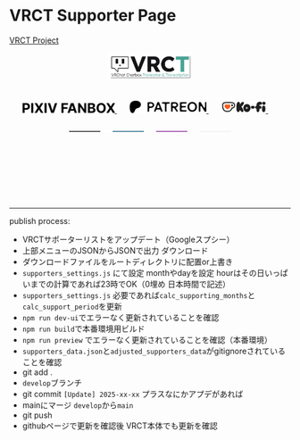 # VRCT Supporter Page
[VRCT Project](https://github.com/misyaguziya/VRCT)

<div align="center">

<picture>
    <source srcset="src/assets/vrct_logo_white.png" media="(prefers-color-scheme: dark)" width="30%">
    <source srcset="src/assets/vrct_logo_black.png" media="(prefers-color-scheme: light)" width="30%">
    <img src="src/assets/vrct_logo.png" alt="VRCT Logo" width="30%">
</picture>

<br>
<br>
<br>

<a href="https://vrct-dev.fanbox.cc">
    <picture>
        <source srcset="src/assets/pixiv_fanbox_white.png" media="(prefers-color-scheme: dark)" height="18px">
        <source srcset="src/assets/pixiv_fanbox_black.png" media="(prefers-color-scheme: light)" height="18px">
        <img src="src/assets/pixiv_fanbox_black.png" alt="PIXIV FANBOX" height="18px">
    </picture>
</a>&emsp;&nbsp;

<a href="https://patreon.com/vrct_dev">
    <picture>
        <source srcset="src/assets/patreon_logo_white.png" media="(prefers-color-scheme: dark)" height="22px">
        <source srcset="src/assets/patreon_logo_black.png" media="(prefers-color-scheme: light)" height="22px">
        <img src="src/assets/patreon_logo_black.png" alt="Patreon" height="22px">
    </picture>
</a>&emsp;&nbsp;

<a href="https://ko-fi.com/vrct_dev">
    <picture>
        <img src="src/assets/kofi_logo.png" alt="Ko-fi" height="22px">
    </picture>
</a>&emsp;&nbsp;

<br>
<br>

<picture>
    <source srcset="src/assets/supporter_section_border_d.png" media="(prefers-color-scheme: dark)">
    <source srcset="src/assets/supporter_section_border_l.png" media="(prefers-color-scheme: light)">
    <img src="src/assets/supporter_section_border_d.png" alt="Supporter Section Border">
</picture>

<br>
<br>
<br>
<br>
<br>
<br>
<br>
<br>

---
<div align="left">
publish process:

- VRCTサポーターリストをアップデート（Googleスプシー）
- 上部メニューのJSONからJSONで出力 ダウンロード
- ダウンロードファイルをルートディレクトリに配置or上書き
- `supporters_settings.js` にて設定 monthやdayを設定 hourはその日いっぱいまでの計算であれば23時でOK（0埋め 日本時間で記述）
- `supporters_settings.js` 必要であれば`calc_supporting_months`と`calc_support_period`を更新
- `npm run dev-ui`でエラーなく更新されていることを確認
- `npm run build`で本番環境用ビルド
- `npm run preview` でエラーなく更新されていることを確認（本番環境）
- `supporters_data.json`と`adjusted_supporters_data`がgitignoreされていることを確認
- git add .
- `develop`ブランチ
- git commit `[Update] 2025-xx-xx` プラスなにかアプデがあれば
- mainにマージ `develop`から`main`
- git push
- githubページで更新を確認後 VRCT本体でも更新を確認